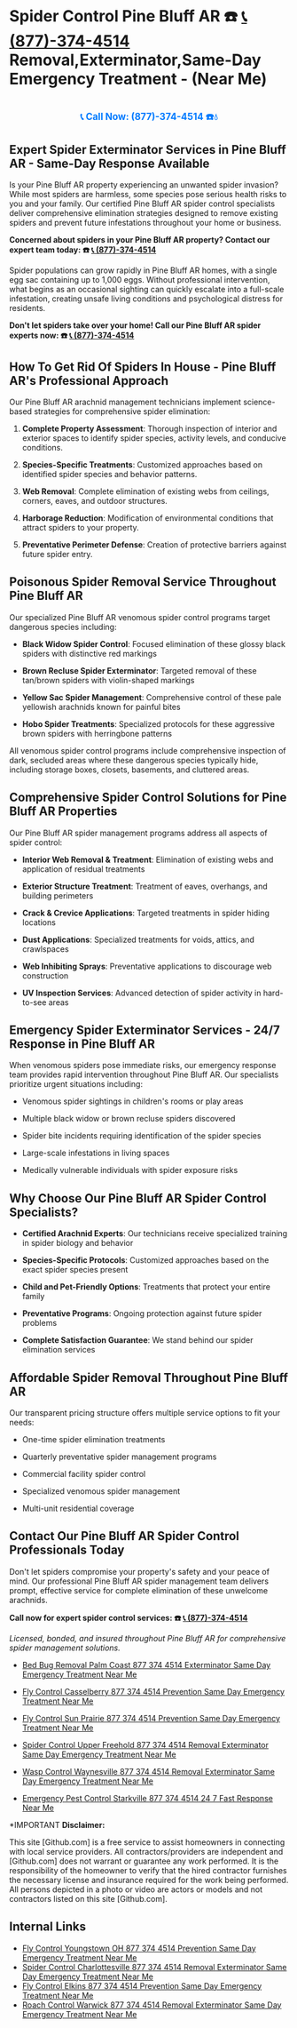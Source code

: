 # Spider Control Pine Bluff AR ☎️ [📞 (877)-374-4514](https://pest-control-4514.netlify.app) Removal,Exterminator,Same-Day Emergency Treatment - (Near Me)
# 

<p align="center" style="font-size: 1.2em; font-weight: bold; margin: 20px 0;">
  <a href="https://pest-control-4514.netlify.app" target="_blank" style="color: #007BFF; text-decoration: none;">📞 Call Now: (877)-374-4514 ☎️💧</a>
</p>

## Expert Spider Exterminator Services in Pine Bluff AR - Same-Day Response Available

Is your Pine Bluff AR property experiencing an unwanted spider invasion? While most spiders are harmless, some species pose serious health risks to you and your family. Our certified Pine Bluff AR spider control specialists deliver comprehensive elimination strategies designed to remove existing spiders and prevent future infestations throughout your home or business.

**Concerned about spiders in your Pine Bluff AR property? Contact our expert team today: ☎️ [📞 (877)-374-4514](https://pest-control-4514.netlify.app)**

Spider populations can grow rapidly in Pine Bluff AR homes, with a single egg sac containing up to 1,000 eggs. Without professional intervention, what begins as an occasional sighting can quickly escalate into a full-scale infestation, creating unsafe living conditions and psychological distress for residents.

**Don't let spiders take over your home! Call our Pine Bluff AR spider experts now: ☎️ [📞 (877)-374-4514](https://pest-control-4514.netlify.app)**

## How To Get Rid Of Spiders In House - Pine Bluff AR's Professional Approach

Our Pine Bluff AR arachnid management technicians implement science-based strategies for comprehensive spider elimination:

1. **Complete Property Assessment**: Thorough inspection of interior and exterior spaces to identify spider species, activity levels, and conducive conditions.

2. **Species-Specific Treatments**: Customized approaches based on identified spider species and behavior patterns.

3. **Web Removal**: Complete elimination of existing webs from ceilings, corners, eaves, and outdoor structures.

4. **Harborage Reduction**: Modification of environmental conditions that attract spiders to your property.

5. **Preventative Perimeter Defense**: Creation of protective barriers against future spider entry.

## Poisonous Spider Removal Service Throughout Pine Bluff AR

Our specialized Pine Bluff AR venomous spider control programs target dangerous species including:

- **Black Widow Spider Control**: Focused elimination of these glossy black spiders with distinctive red markings

- **Brown Recluse Spider Exterminator**: Targeted removal of these tan/brown spiders with violin-shaped markings

- **Yellow Sac Spider Management**: Comprehensive control of these pale yellowish arachnids known for painful bites

- **Hobo Spider Treatments**: Specialized protocols for these aggressive brown spiders with herringbone patterns

All venomous spider control programs include comprehensive inspection of dark, secluded areas where these dangerous species typically hide, including storage boxes, closets, basements, and cluttered areas.

## Comprehensive Spider Control Solutions for Pine Bluff AR Properties

Our Pine Bluff AR spider management programs address all aspects of spider control:

- **Interior Web Removal & Treatment**: Elimination of existing webs and application of residual treatments

- **Exterior Structure Treatment**: Treatment of eaves, overhangs, and building perimeters

- **Crack & Crevice Applications**: Targeted treatments in spider hiding locations

- **Dust Applications**: Specialized treatments for voids, attics, and crawlspaces

- **Web Inhibiting Sprays**: Preventative applications to discourage web construction

- **UV Inspection Services**: Advanced detection of spider activity in hard-to-see areas

## Emergency Spider Exterminator Services - 24/7 Response in Pine Bluff AR

When venomous spiders pose immediate risks, our emergency response team provides rapid intervention throughout Pine Bluff AR. Our specialists prioritize urgent situations including:

- Venomous spider sightings in children's rooms or play areas

- Multiple black widow or brown recluse spiders discovered

- Spider bite incidents requiring identification of the spider species

- Large-scale infestations in living spaces

- Medically vulnerable individuals with spider exposure risks

## Why Choose Our Pine Bluff AR Spider Control Specialists?

- **Certified Arachnid Experts**: Our technicians receive specialized training in spider biology and behavior

- **Species-Specific Protocols**: Customized approaches based on the exact spider species present

- **Child and Pet-Friendly Options**: Treatments that protect your entire family

- **Preventative Programs**: Ongoing protection against future spider problems

- **Complete Satisfaction Guarantee**: We stand behind our spider elimination services

## Affordable Spider Removal Throughout Pine Bluff AR

Our transparent pricing structure offers multiple service options to fit your needs:

- One-time spider elimination treatments

- Quarterly preventative spider management programs

- Commercial facility spider control

- Specialized venomous spider management

- Multi-unit residential coverage

## Contact Our Pine Bluff AR Spider Control Professionals Today

Don't let spiders compromise your property's safety and your peace of mind. Our professional Pine Bluff AR spider management team delivers prompt, effective service for complete elimination of these unwelcome arachnids.

**Call now for expert spider control services: ☎️ [📞 (877)-374-4514](https://pest-control-4514.netlify.app)**

*Licensed, bonded, and insured throughout Pine Bluff AR for comprehensive spider management solutions.*


- [Bed Bug Removal Palm Coast 877 374 4514 Exterminator Same Day Emergency Treatment Near Me](https://github.com/allyoucaneatsushiin/plumbing-texas/blob/main/Bed-Bug-Removal-Palm-Coast-877-374-4514-Exterminator-Same-Day-Emergency-Treatment-Near-Me.md)
- [Fly Control Casselberry 877 374 4514 Prevention Same Day Emergency Treatment Near Me](https://github.com/allyoucaneatsushiin/plumbing-texas/blob/main/Fly-Control-Casselberry-877-374-4514-Prevention-Same-Day-Emergency-Treatment-Near-Me.md)
- [Fly Control Sun Prairie 877 374 4514 Prevention Same Day Emergency Treatment Near Me](https://github.com/allyoucaneatsushiin/plumbing-texas/blob/main/Fly-Control-Sun-Prairie-877-374-4514-Prevention-Same-Day-Emergency-Treatment-Near-Me.md)


- [Spider Control Upper Freehold 877 374 4514 Removal Exterminator Same Day Emergency Treatment Near Me](https://github.com/allyoucaneatsushiin/plumbing-texas/blob/main/Spider-Control-Upper-Freehold-877-374-4514-Removal-Exterminator-Same-Day-Emergency-Treatment-Near-Me.md)
- [Wasp Control Waynesville 877 374 4514 Removal Exterminator Same Day Emergency Treatment Near Me](https://github.com/allyoucaneatsushiin/plumbing-texas/blob/main/Wasp-Control-Waynesville-877-374-4514-Removal-Exterminator-Same-Day-Emergency-Treatment-Near-Me.md)
- [Emergency Pest Control Starkville 877 374 4514 24 7 Fast Response Near Me](https://github.com/allyoucaneatsushiin/plumbing-texas/blob/main/Emergency-Pest-Control-Starkville-877-374-4514-24-7-Fast-Response-Near-Me.md)


*IMPORTANT **Disclaimer:**  

This site [Github.com] is a free service to assist homeowners in connecting with local service providers. All contractors/providers are independent and [Github.com] does not warrant or guarantee any work performed. It is the responsibility of the homeowner to verify that the hired contractor furnishes the necessary license and insurance required for the work being performed. All persons depicted in a photo or video are actors or models and not contractors listed on this site [Github.com].


## Internal Links
- [Fly Control Youngstown OH 877 374 4514 Prevention Same Day Emergency Treatment Near Me](https://github.com/allyoucaneatsushiin/plumbing-texas/blob/main/Fly-Control-Youngstown-OH-877-374-4514-Prevention-Same-Day-Emergency-Treatment-Near-Me.md)
- [Spider Control Charlottesville 877 374 4514 Removal Exterminator Same Day Emergency Treatment Near Me](https://github.com/allyoucaneatsushiin/plumbing-texas/blob/main/Spider-Control-Charlottesville-877-374-4514-Removal-Exterminator-Same-Day-Emergency-Treatment-Near-Me.md)
- [Fly Control Elkins 877 374 4514 Prevention Same Day Emergency Treatment Near Me](https://github.com/allyoucaneatsushiin/plumbing-texas/blob/main/Fly-Control-Elkins-877-374-4514-Prevention-Same-Day-Emergency-Treatment-Near-Me.md)
- [Roach Control Warwick 877 374 4514 Removal Exterminator Same Day Emergency Treatment Near Me](https://github.com/allyoucaneatsushiin/plumbing-texas/blob/main/Roach-Control-Warwick-877-374-4514-Removal-Exterminator-Same-Day-Emergency-Treatment-Near-Me.md)
